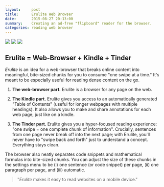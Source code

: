 ```yaml
---
layout:     post
title:      Erulite Web Browser
date:       2015-08-27 20:13:00
summary:    Creating an ad-free "flipboard" reader for the browser.
categories: reading web browser
---
```


<span>
<img src="https://lh3.googleusercontent.com/wLj_J8oyNfOB4g5NzDm7lsEAD4agm4NnJlKK_8r8L30=s923-no"/>
<img src="http://mockuphone.com/upload/f71f2288ad8335716df735df66672eec/galaxys4b/galaxys4_black_portrait.png"/>
<img src="https://lh3.googleusercontent.com/OndtMfsya-XTG0_cnKq_35iYOQ8rDRw938l3ogHNh8E=s923-no" />
</span>

<!--<img src="https://lh3.googleusercontent.com/wLj_J8oyNfOB4g5NzDm7lsEAD4agm4NnJlKK_8r8L30=s923-no" width="800" height="800" /> -->
<!-- ![ToC](http://mockuphone.com/upload/f71f2288ad8335716df735df66672eec/galaxys4b/galaxys4_black_portrait.png =500x500) -->

<!-- ![Addition](https://lh3.googleusercontent.com/wLj_J8oyNfOB4g5NzDm7lsEAD4agm4NnJlKK_8r8L30=s923-no) -->

<!-- ![Multiplication](https://lh3.googleusercontent.com/OndtMfsya-XTG0_cnKq_35iYOQ8rDRw938l3ogHNh8E=s923-no) -->

<!--
![Still Read](https://lh3.googleusercontent.com/cXBK27MyBHM5w4cvzYugGhm3-lYAtQKqUcWcURYb-og=s923-no) -->

<!-- ![Swipe Read](https://lh3.googleusercontent.com/c-wOZ7oNQfVmBENmhZWm2V6BrYo-t133vx-udfTaP4g=s923-no) -->

## Erulite = Web-Browser + Kindle + Tinder

*Erulite* is an idea for a web-browser that breaks online content into meaningful, bite-sized chunks for you to consume "one swipe at a time." It's meant to be especially useful for reading dense content on the go.

  1. **The web-browser part.** Erulite is a browser for any page on the web.

  2. **The Kindle part.** Erulite gives you access to an automatically generated "Table of Contents" (useful for longer webpages with multiple headings). It also allows you to make and share annotations for each web page, just like on a kindle.

  3. **The Tinder part.** Erulite gives you a hyper-focused reading experience: "one swipe = one complete chunk of information". Crucially, sentences from one page never break off into the next page; with Erulite, you'll never have to "swipe back and forth" just to understand a concept. Everything stays clean.

  The browser also neatly separates code snippets and mathematical formulas into bite-sized chunks. You can adjust the size of these chunks in the settings menu to be (i) one sentence (or code snippet) per page, (ii) one paragraph per page, and (iii) automatic.

> "_Erulite_ makes it easy to read websites on a mobile device."
